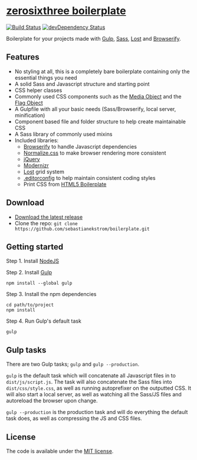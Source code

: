# [zerosixthree boilerplate](http://zerosixthree.se)

[![Build Status](https://api.travis-ci.org/sebastianekstrom/boilerplate.svg)](https://travis-ci.org/sebastianekstrom/boilerplate)
[![devDependency Status](https://david-dm.org/sebastianekstrom/boilerplate/dev-status.svg)](https://david-dm.org/sebastianekstrom/boilerplate#info=devDependencies)

Boilerplate for your projects made with [Gulp](http://gulpjs.com/), [Sass](http://sass-lang.com/), [Lost](https://github.com/corysimmons/lost) and [Browserify](http://browserify.org/).

## Features

* No styling at all, this is a completely bare boilerplate containing only the essential things you need
* A solid Sass and Javascript structure and starting point
* CSS helper classes
* Commonly used CSS components such as the [Media Object](http://www.stubbornella.org/content/2010/06/25/the-media-object-saves-hundreds-of-lines-of-code/) and the [Flag Object](http://goo.gl/YR3ffA)
* A Gulpfile with all your basic needs (Sass/Browserify, local server, minification)
* Component based file and folder structure to help create maintainable CSS
* A Sass library of commonly used mixins
* Included libraries:
    * [Browserify](http://browserify.org/) to handle Javascript dependencies
    * [Normalize.css](http://necolas.github.com/normalize.css/) to make browser rendering more consistent
    * [jQuery](https://jquery.com/)
    * [Modernizr](http://modernizr.com/)
    * [Lost](https://github.com/corysimmons/lost) grid system
    * [.editorconfig](http://editorconfig.org/) to help maintain consistent coding styles
    * Print CSS from [HTML5 Boilerplate](https://github.com/h5bp/html5-boilerplate)

## Download

- [Download the latest release](https://github.com/sebastianekstrom/boilerplate/archive/v1.8.zip)
- Clone the repo: `git clone https://github.com/sebastianekstrom/boilerplate.git`

## Getting started

Step 1. Install [NodeJS](http://nodejs.org/download/)

Step 2. Install [Gulp](https://github.com/gulpjs/gulp/blob/master/docs/getting-started.md)
```shell
npm install --global gulp
```

Step 3. Install the npm dependencies
```shell
cd path/to/project
npm install
```

Step 4. Run Gulp's default task
```shell
gulp
```

## Gulp tasks

There are two Gulp tasks; `gulp` and `gulp --production`.

`gulp` is the default task which will concatenate all Javascript files in to `dist/js/script.js`. The task will also concatenate the Sass files into `dist/css/style.css`, as well as running autoprefixer on the outputted CSS. It will also start a local server, as well as watching all the Sass/JS files and autoreload the browser upon change.

`gulp --production` is the production task and will do everything the default task does, as well as compressing the JS and CSS files.

## License

The code is available under the [MIT license](LICENSE.txt).
